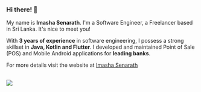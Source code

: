 ### Hi there! 👋

My name is **Imasha Senarath**. I'm a Software Engineer, a Freelancer based in Sri Lanka. It's nice to meet you!

With **3 years of experience** in software engineering, I possess a strong skillset in **Java, Kotlin and Flutter**. I developed and maintained Point of Sale (POS) and Mobile Android applications for **leading banks**.

For more details visit the website at [Imasha Senarath](https://www.imashasenarath.com/)

<br />

<img src="https://komarev.com/ghpvc/?username=imasha-senarath&color=blue&style=flat">


<!---
<h1 align="center" >Hi there! 👽🖐</h1>

<h2 align="center">Welcome to my Github Profile. My name is <a href="https://imasha.xyz">Imasha Senarath</a>. I'm a Software Engineer, a freelancer from Sri Lanka. It's nice to meet you!</h2>

<br>

<p align="center">
  <img src="https://komarev.com/ghpvc/?username=imasha-senarath&color=blue&style=flat">
</p>

<br>

<p align="center">
  <img src="https://github-readme-stats.vercel.app/api/top-langs/?username=imasha-senarath&langs_count=8&theme=dark&layout=compact&hide_border=true&card_width=440" /> <br> <br>
  <img src="https://github-readme-stats.vercel.app/api?username=imasha-senarath&theme=dark&count_private=true&hide_border=true&include_all_commits=true&hide_title=true" /> <br> <br>
  <img src="https://github-readme-streak-stats.herokuapp.com/?user=imasha-senarath&theme=dark&hide_border=true"/>
</p>

<br>

<p align="center">
  <a href="mailto:imashasenarath@yahoo.com" target="_blank"><img src="https://img.shields.io/badge/Email-purple?logo=gmail&logoColor=white&style=for-the-badge" height=25></a>
  <a href="https://www.imasha.xyz/" target="_blank"><img src="https://img.shields.io/badge/Website-667881?logo=replit&logoColor=white&style=for-the-badge" height=25></a>
  <a href="https://www.facebook.com/senarath.imasha" target="_blank"><img src="https://img.shields.io/badge/Facebook-1877F2?logo=facebook&logoColor=white&style=for-the-badge" height=25></a>
  <a href="https://www.instagram.com/imasha.online/" target="_blank"><img src="https://img.shields.io/badge/Instagram-red?logo=instagram&logoColor=white&style=for-the-badge" height=25></a>
  <a href="https://www.linkedin.com/in/imasha-senarath/" target="_blank"><img src="https://img.shields.io/badge/Linkedin-0077B5?logo=linkedin&logoColor=white&style=for-the-badge" height=25></a>
  <a href="https://www.imasha.xyz/curriculum-vitae.html" target="_blank"><img src="https://img.shields.io/badge/Resume-1ED760?style=for-the-badge&logoColor=white" height=25></a>
</p>
-->